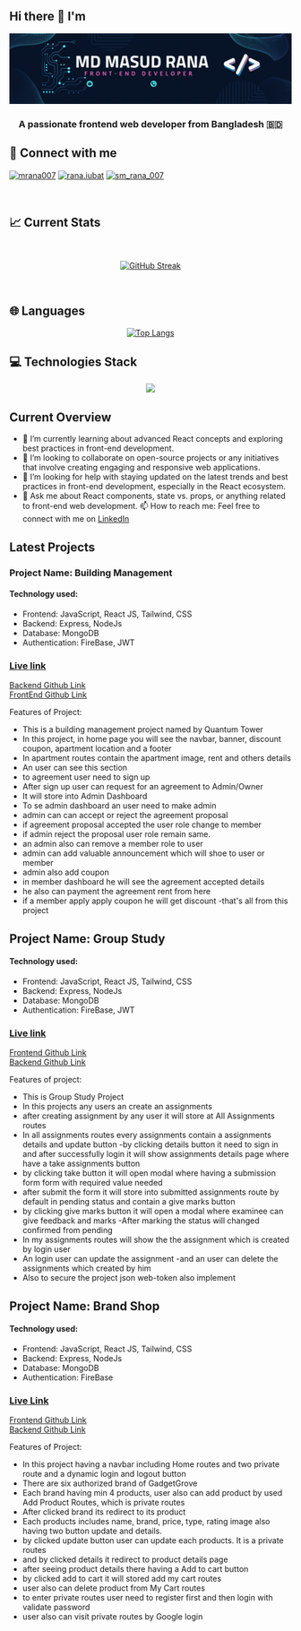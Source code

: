 ## Hi there 👋 I'm
![Github banner image](https://raw.githubusercontent.com/mrana007/mrana007/main/assets/git%20banner.gif "Github banner image")
 
 <h3 align="center">A passionate frontend web developer from Bangladesh 🇧🇩</h3>

 
## 📱 Connect with me
<p align="left">
<a href="https://www.linkedin.com/in/rana0709" target="blank"><img align="center" src="https://raw.githubusercontent.com/rahuldkjain/github-profile-readme-generator/master/src/images/icons/Social/linked-in-alt.svg" alt="mrana007" height="30" width="40" /></a>
<a href="https://www.facebook.com/rana.iubat" target="blank"><img align="center" src="https://raw.githubusercontent.com/rahuldkjain/github-profile-readme-generator/master/src/images/icons/Social/facebook.svg" alt="rana.iubat" height="30" width="40" /></a>
<a href="https://www.instagram.com/sm_rana007" target="blank"><img align="center" src="https://raw.githubusercontent.com/rahuldkjain/github-profile-readme-generator/master/src/images/icons/Social/instagram.svg" alt="sm_rana_007" height="30" width="40" /></a>
</p>
</br>



## 📈 Current Stats
</br>
<p align="center">
<a href="https://git.io/streak-stats"><img src="https://github-readme-streak-stats.herokuapp.com?user=mrana007&theme=bear&date_format=M%20j%5B%2C%20Y%5D" alt="GitHub Streak" /></a>
</p>
</br>

## 🌐 Languages

<div align="center">

[![Top Langs](https://github-readme-stats.vercel.app/api/top-langs/?username=mrana007)](https://github.com/anuraghazra/github-readme-stats)
</div>


## 💻 Technologies Stack
<p align="center">
  <a href="https://skillicons.dev">
    <img src="https://skillicons.dev/icons?i=html,css,js,express,github,tailwind,react,vercel,mongodb,firebase" />
  </a>
</p>

## Current Overview

- 🌱  I’m currently learning about advanced React concepts and exploring best practices in front-end development.
- 👯 I’m looking to collaborate on open-source projects or any initiatives that involve creating engaging and responsive web applications.
- 🤔 I’m looking for help with staying updated on the latest trends and best practices in front-end development, especially in the React ecosystem.
- 💬 Ask me about React components, state vs. props, or anything related to front-end web development.
📫 How to reach me: Feel free to connect with me on [LinkedIn](https://www.linkedin.com/in/mrana007)

## Latest Projects
### Project Name: Building Management </br>
#### Technology used:
- Frontend: JavaScript, React JS, Tailwind, CSS
- Backend: Express, NodeJs
- Database: MongoDB
- Authentication: FireBase, JWT

### [Live link](https://a12-final-effort.web.app) </br>
[Backend Github Link](https://github.com/mrana007/Building-Mangament_Server) </br>
[FrontEnd Github Link](https://github.com/mrana007/Building_Management_Client)
</br>

Features of Project: </br>
- This is a building management project named by Quantum Tower
- In this project, in home page you will see the navbar, banner, discount coupon, apartment location and a footer
- In apartment routes contain the apartment image, rent and others details
- An user can see this section
- to agreement user need to sign up
- After sign up user can request for an agreement to Admin/Owner
- It will store into Admin  Dashboard
- To se admin  dashboard an user need to make admin
- admin can can accept or reject the agreement proposal
- if agreement proposal accepted the user role change to member
- if admin reject the proposal user role remain same.
- an admin also can remove a member role to user
- admin can add valuable announcement which will shoe to user or member
- admin also add coupon
- in member dashboard he will see the agreement accepted details
- he also can payment the agreement rent from here
- if a member apply apply coupon he will get discount
-that's all from this project 

## Project Name: Group Study
#### Technology used:
- Frontend: JavaScript, React JS, Tailwind, CSS
- Backend: Express, NodeJs
- Database: MongoDB
- Authentication: FireBase, JWT
### [Live link](https://a11-group-study.web.app) </br>
[Frontend Github Link](https://github.com/mrana007/Group-Study_Client) </br>
[Backend Github Link](https://github.com/mrana007/Group-Study_Server)
</br>

Features of project:
- This is Group Study Project
- In this projects any users an create an assignments
- after creating assignment by any user it will store at All Assignments routes
- In all assignments routes every assignments contain a  assignments details and update button
-by clicking details button it need to sign in and after successfully login it will show assignments details page where have a take assignments button
- by clicking take button it will open modal where having a submission form form with required value needed
- after submit the form it will store into submitted assignments route by default in pending status and contain a give marks button
- by clicking give marks button it will open a modal where examinee can give feedback and marks
-After marking the status will changed confirmed from pending
- In my assignments routes will show the the assignment which is created by login user
- An login user can update the assignment
-and an user can delete the assignments which created by him
- Also to secure the project json web-token also implement 

## Project Name: Brand Shop

#### Technology used:
- Frontend: JavaScript, React JS, Tailwind, CSS
- Backend: Express, NodeJs
- Database: MongoDB
- Authentication: FireBase

### [Live Link](https://a10-brand-shop-client.web.app)
[Frontend Github Link](https://github.com/mrana007/Brand-Shop-Client) </br>
[Backend Github Link](https://github.com/mrana007/Brand-Shop-Server)
</br>

Features of Project:
- In this project having a navbar including Home routes and two private route and a dynamic login and logout button
- There are six authorized brand of GadgetGrove
- Each brand having min 4 products, user also can add product by used Add Product Routes, which is private routes
- After clicked brand its redirect to its product
- Each products includes name, brand, price, type, rating image also having two button update and details.
- by clicked update button user can update each products. It is a private routes
- and by clicked details it redirect to product details page
- after seeing product details there having a Add to cart button
- by clicked add to cart it will stored add my cart routes
- user also can delete product from My Cart routes
- to enter private routes user need to register first and then login with validate password
- user also can visit private routes by Google login
